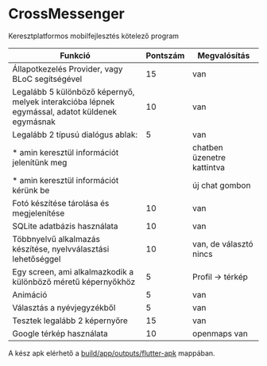 # CrossMessenger

Keresztplatformos mobilfejlesztés kötelező program

| Funkció   |   Pontszám   |   Megvalósítás   |
|----------------|----------------|------------|
| Állapotkezelés Provider, vagy BLoC segítségével | 15| van |
| Legalább 5 különböző képernyő, melyek interakcióba lépnek egymással, adatot küldenek egymásnak | 10| van |
| Legalább 2 típusú dialógus ablak:               | 5 | van |
| * amin keresztül információt jelenítünk meg     |   | chatben üzenetre kattintva |
| * amin keresztül információt kérünk be          |   | új chat gombon |
| Fotó készítése tárolása és megjelenítése        | 10| van |
| SQLite adatbázis használata                     | 10| van |
| Többnyelvű alkalmazás készítése, nyelvválasztási lehetőséggel | 10| van, de választó nincs |
| Egy screen, ami alkalmazkodik a különböző méretű képernyőkhöz | 5 | Profil -> térkép |
| Animáció | 5 | van |
| Választás a nyévjegyzékből | 5 | van |
| Tesztek legalább 2 képernyőre | 15| van |
| Google térkép használata | 10| openmaps van |

A kész apk elérhető a [build/app/outputs/flutter-apk](build/app/outputs/flutter-apk/app-release.apk) mappában.
